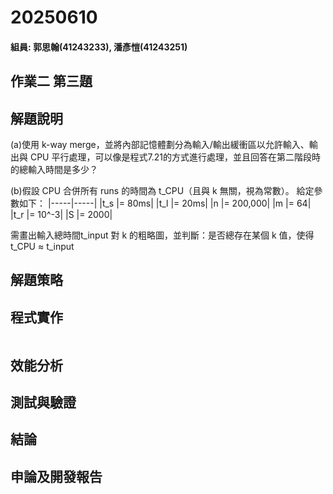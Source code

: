 # 20250610
#### 組員:  郭思翰(41243233), 潘彥愷(41243251)
  
## 作業二 第三題

## 解題說明 
(a)使用 k-way merge，並將內部記憶體劃分為輸入/輸出緩衝區以允許輸入、輸出與 CPU 平行處理，可以像是程式7.21的方式進行處理，並且回答在第二階段時的總輸入時間是多少？

(b)假設 CPU 合併所有 runs 的時間為 t_CPU（且與 k 無關，視為常數）。
給定參數如下：
|-----|-----|
|t_s |= 80ms|
|t_l |= 20ms|
|n |= 200,000|
|m |= 64|
|t_r |= 10^-3| 
|S |= 2000|

需畫出輸入總時間t_input 對 k 的粗略圖，並判斷：是否總存在某個 k 值，使得 t_CPU ≈ t_input
## 解題策略

## 程式實作

```cpp

```
## 效能分析

## 測試與驗證

## 結論  

## 申論及開發報告  
